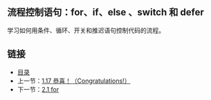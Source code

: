## 流程控制语句：for、if、else 、switch 和 defer

学习如何用条件、循环、开关和推迟语句控制代码的流程。

## 链接
* [目录](https://github.com/alphaeye/go-zh/blob/master/tour/directory.md)
* 上一节：[1.17 恭喜！（Congratulations!）](https://github.com/alphaeye/go-zh/blob/master/tour/01.17.md)
* 下一节：[2.1 for](https://github.com/alphaeye/go-zh/blob/master/tour/02.01.md)
